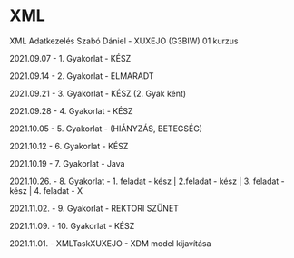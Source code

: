 # XML
XML Adatkezelés
Szabó Dániel - XUXEJO (G3BIW)
01 kurzus

2021.09.07 - 1. Gyakorlat - KÉSZ

2021.09.14 - 2. Gyakorlat - ELMARADT

2021.09.21 - 3. Gyakorlat - KÉSZ (2. Gyak ként)

2021.09.28 - 4. Gyakorlat - KÉSZ

2021.10.05 - 5. Gyakorlat - (HIÁNYZÁS, BETEGSÉG)

2021.10.12 - 6. Gyakorlat - KÉSZ

2021.10.19 - 7. Gyakorlat - Java

2021.10.26. - 8. Gyakorlat - 1. feladat - kész | 2.feladat - kész | 3. feladat - kész | 4. feladat - X

2021.11.02. - 9. Gyakorlat - REKTORI SZÜNET

2021.11.09. - 10. Gyakorlat - KÉSZ

2021.11.01. - XMLTaskXUXEJO - XDM model kijavítása
